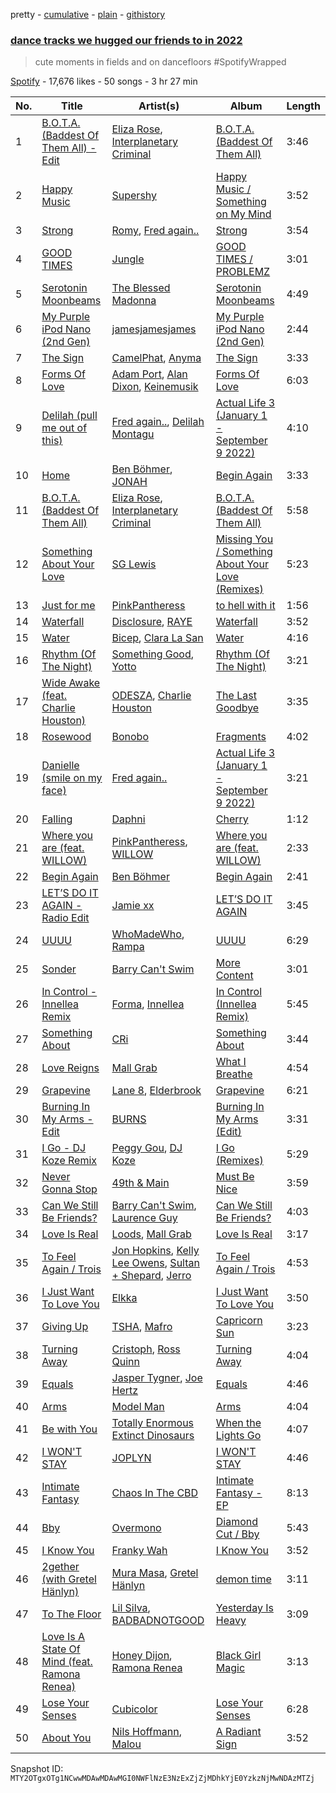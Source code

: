 pretty - [cumulative](/playlists/cumulative/37i9dQZF1DWUJzwfJo7atz.md) - [plain](/playlists/plain/37i9dQZF1DWUJzwfJo7atz) - [githistory](https://github.githistory.xyz/mackorone/spotify-playlist-archive/blob/main/playlists/plain/37i9dQZF1DWUJzwfJo7atz)

### [dance tracks we hugged our friends to in 2022](https://open.spotify.com/playlist/37i9dQZF1DWUJzwfJo7atz)

> cute moments in fields and on dancefloors \#SpotifyWrapped

[Spotify](https://open.spotify.com/user/spotify) - 17,676 likes - 50 songs - 3 hr 27 min

| No. | Title | Artist(s) | Album | Length |
|---|---|---|---|---|
| 1 | [B.O.T.A\. \(Baddest Of Them All\) \- Edit](https://open.spotify.com/track/39JofJHEtg8I4fSyo7Imft) | [Eliza Rose](https://open.spotify.com/artist/4XC335ouK6pXyq4QiIb8bP), [Interplanetary Criminal](https://open.spotify.com/artist/6uJ51uV5rYzu1MJkC4CceI) | [B.O.T.A\. \(Baddest Of Them All\)](https://open.spotify.com/album/2lQgd3Svp1ZWAzZPLobAPK) | 3:46 |
| 2 | [Happy Music](https://open.spotify.com/track/7uGpUhy4uf2UrHH7TyhM6C) | [Supershy](https://open.spotify.com/artist/2hk94pAZS1iYSqoICeTyh1) | [Happy Music / Something on My Mind](https://open.spotify.com/album/3UgxrgP8q9U0Zjz4t7PPGR) | 3:52 |
| 3 | [Strong](https://open.spotify.com/track/5bF00VrMY3FwnQDgoP4Gnk) | [Romy](https://open.spotify.com/artist/3X2DdnmoANw8Rg8luHyZQb), [Fred again..](https://open.spotify.com/artist/4oLeXFyACqeem2VImYeBFe) | [Strong](https://open.spotify.com/album/4feYoBaeQJUrYygOD4A0DF) | 3:54 |
| 4 | [GOOD TIMES](https://open.spotify.com/track/6I6QkE2UVSj9YX48oRrD6e) | [Jungle](https://open.spotify.com/artist/59oA5WbbQvomJz2BuRG071) | [GOOD TIMES / PROBLEMZ](https://open.spotify.com/album/0nBijXgCvIu7T9AlF9P1Te) | 3:01 |
| 5 | [Serotonin Moonbeams](https://open.spotify.com/track/0hJfuyUwtEYMlGgvr3nzz9) | [The Blessed Madonna](https://open.spotify.com/artist/4TvhRzxIL1le2PWCeUqxQw) | [Serotonin Moonbeams](https://open.spotify.com/album/1UTc8WInycl4tVgJ1yODaO) | 4:49 |
| 6 | [My Purple iPod Nano \(2nd Gen\)](https://open.spotify.com/track/7KzTDWGFQerYzkSqRXLwUp) | [jamesjamesjames](https://open.spotify.com/artist/0DqR5aQYPz1s2M3YbycLMJ) | [My Purple iPod Nano \(2nd Gen\)](https://open.spotify.com/album/1R1i1cNz94QG5tT4aByFgU) | 2:44 |
| 7 | [The Sign](https://open.spotify.com/track/0hjRzBuGh9qGGzcbW7xK12) | [CamelPhat](https://open.spotify.com/artist/240wlM8vDrf6S4zCyzGj2W), [Anyma](https://open.spotify.com/artist/4iBwchw0U0GZv5RfVYSMxN) | [The Sign](https://open.spotify.com/album/1ayB1Y1h0ZNW9MECEA7QSb) | 3:33 |
| 8 | [Forms Of Love](https://open.spotify.com/track/5YUyOSNj5gmRjZQ7yZ3JTA) | [Adam Port](https://open.spotify.com/artist/2loEsOijJ6XiGzWYFXMIRk), [Alan Dixon](https://open.spotify.com/artist/0yEnnivHzCPxaTfNbWjV7x), [Keinemusik](https://open.spotify.com/artist/26WKgv73kRHD0gEDKD1i8j) | [Forms Of Love](https://open.spotify.com/album/59xZYca7c3Rn0IhAzEqHUg) | 6:03 |
| 9 | [Delilah \(pull me out of this\)](https://open.spotify.com/track/3wJrBiiTIRRfKSL2TQWR60) | [Fred again..](https://open.spotify.com/artist/4oLeXFyACqeem2VImYeBFe), [Delilah Montagu](https://open.spotify.com/artist/3WtrH1zNpzoPSz6XpwCh6y) | [Actual Life 3 \(January 1 \- September 9 2022\)](https://open.spotify.com/album/4O0noIPlmEkVFvyj7TOKpA) | 4:10 |
| 10 | [Home](https://open.spotify.com/track/2FsUQgO3jopRHjW6rQ7jMc) | [Ben Böhmer](https://open.spotify.com/artist/5tDjiBYUsTqzd0RkTZxK7u), [JONAH](https://open.spotify.com/artist/3Rmw0IldYoch0L6XmTjQO4) | [Begin Again](https://open.spotify.com/album/1ZwkNGxlonmG4bjmLbV1Rr) | 3:33 |
| 11 | [B.O.T.A\. \(Baddest Of Them All\)](https://open.spotify.com/track/45bfH0GZvUyujIBiKRhXso) | [Eliza Rose](https://open.spotify.com/artist/4XC335ouK6pXyq4QiIb8bP), [Interplanetary Criminal](https://open.spotify.com/artist/6uJ51uV5rYzu1MJkC4CceI) | [B.O.T.A\. \(Baddest Of Them All\)](https://open.spotify.com/album/2lQgd3Svp1ZWAzZPLobAPK) | 5:58 |
| 12 | [Something About Your Love](https://open.spotify.com/track/5I43tzyskudyiSLogmOsuk) | [SG Lewis](https://open.spotify.com/artist/0GG2cWaonE4JPrjcCCQ1EG) | [Missing You / Something About Your Love \(Remixes\)](https://open.spotify.com/album/4Oza4pSOTLzCXjpLa0Ow3P) | 5:23 |
| 13 | [Just for me](https://open.spotify.com/track/1Vrj9Vcbb0lOG94pQbYvzv) | [PinkPantheress](https://open.spotify.com/artist/78rUTD7y6Cy67W1RVzYs7t) | [to hell with it](https://open.spotify.com/album/65YAjLCn7Jp33nJpOxIPMe) | 1:56 |
| 14 | [Waterfall](https://open.spotify.com/track/3X2Aw6bQ7TfMMKsTzjTlDg) | [Disclosure](https://open.spotify.com/artist/6nS5roXSAGhTGr34W6n7Et), [RAYE](https://open.spotify.com/artist/5KKpBU5eC2tJDzf0wmlRp2) | [Waterfall](https://open.spotify.com/album/2GDxorOmiV0k1LnoAoiTIi) | 3:52 |
| 15 | [Water](https://open.spotify.com/track/09cgbbadzZSKFd1hGN23p5) | [Bicep](https://open.spotify.com/artist/73A3bLnfnz5BoQjb4gNCga), [Clara La San](https://open.spotify.com/artist/3u65Tx20y4WqxO7W7khEhj) | [Water](https://open.spotify.com/album/2IbvLEWok7hbkf5BBZaYBg) | 4:16 |
| 16 | [Rhythm \(Of The Night\)](https://open.spotify.com/track/4G58eym5EGj8ZG1qt8DXIx) | [Something Good](https://open.spotify.com/artist/0g5BdWwyb5SWkGnz9p4neX), [Yotto](https://open.spotify.com/artist/5Dyfxq0ZrFjjeFBdSNxDbo) | [Rhythm \(Of The Night\)](https://open.spotify.com/album/3i4rXOFxdMqzFJtXTxV1IW) | 3:21 |
| 17 | [Wide Awake \(feat\. Charlie Houston\)](https://open.spotify.com/track/5OLfObog5za3O71jQgZFsB) | [ODESZA](https://open.spotify.com/artist/21mKp7DqtSNHhCAU2ugvUw), [Charlie Houston](https://open.spotify.com/artist/6BkSTbIWZrLZZK0sa2GehR) | [The Last Goodbye](https://open.spotify.com/album/0xVucRYJf5luWLekMGYh3i) | 3:35 |
| 18 | [Rosewood](https://open.spotify.com/track/2ZaL63zLMDr6H18El2EIt9) | [Bonobo](https://open.spotify.com/artist/0cmWgDlu9CwTgxPhf403hb) | [Fragments](https://open.spotify.com/album/4KjbNbnTnJ97kZgQkOHr6v) | 4:02 |
| 19 | [Danielle \(smile on my face\)](https://open.spotify.com/track/4HStxm6wtRzoAyOacAlHUG) | [Fred again..](https://open.spotify.com/artist/4oLeXFyACqeem2VImYeBFe) | [Actual Life 3 \(January 1 \- September 9 2022\)](https://open.spotify.com/album/4O0noIPlmEkVFvyj7TOKpA) | 3:21 |
| 20 | [Falling](https://open.spotify.com/track/79FEKK0AZpiQoC2KejLQ4k) | [Daphni](https://open.spotify.com/artist/4nhvb6x9ZhPiYCzrHDNia9) | [Cherry](https://open.spotify.com/album/0cmEfkFvLVgKhLIUgGhRG5) | 1:12 |
| 21 | [Where you are \(feat\. WILLOW\)](https://open.spotify.com/track/4icnlpI5IbZcRO9mpixVVW) | [PinkPantheress](https://open.spotify.com/artist/78rUTD7y6Cy67W1RVzYs7t), [WILLOW](https://open.spotify.com/artist/3rWZHrfrsPBxVy692yAIxF) | [Where you are \(feat\. WILLOW\)](https://open.spotify.com/album/1wFiFlS50SnyKPAIcBzAQN) | 2:33 |
| 22 | [Begin Again](https://open.spotify.com/track/6j9hfHxpXEaYzFwcSK4MhH) | [Ben Böhmer](https://open.spotify.com/artist/5tDjiBYUsTqzd0RkTZxK7u) | [Begin Again](https://open.spotify.com/album/1ZwkNGxlonmG4bjmLbV1Rr) | 2:41 |
| 23 | [LET’S DO IT AGAIN \- Radio Edit](https://open.spotify.com/track/06eFWpksA3M9qg8GeOGGBX) | [Jamie xx](https://open.spotify.com/artist/7A0awCXkE1FtSU8B0qwOJQ) | [LET’S DO IT AGAIN](https://open.spotify.com/album/1pBQcc31ztdgf8dXeZlLKZ) | 3:45 |
| 24 | [UUUU](https://open.spotify.com/track/46OIVHWlExMXlqYRCpkEYd) | [WhoMadeWho](https://open.spotify.com/artist/50Lr1puweM1hFsF1LpIZLM), [Rampa](https://open.spotify.com/artist/08jywfUS0hp8XYlYs0cvz8) | [UUUU](https://open.spotify.com/album/38dO16oDq91phqKFXIW1VP) | 6:29 |
| 25 | [Sonder](https://open.spotify.com/track/2wynpXzuXf6Cvf2MqHYA9Z) | [Barry Can't Swim](https://open.spotify.com/artist/0vTVU0KH0CVzijsoKGsTPl) | [More Content](https://open.spotify.com/album/3Sl6q9q5oRkU5fD3V9SNyQ) | 3:01 |
| 26 | [In Control \- Innellea Remix](https://open.spotify.com/track/35fdRgZrz5ujDGBaqhoPE8) | [Forma](https://open.spotify.com/artist/1lmP325N7mFdhDOl7tMfpL), [Innellea](https://open.spotify.com/artist/71rqI5HtraA3qXBwatyG6e) | [In Control \(Innellea Remix\)](https://open.spotify.com/album/2ldvU2vukDp8TyH9qDie2G) | 5:45 |
| 27 | [Something About](https://open.spotify.com/track/5z3Qr6kEyJiZhB0WHJSmCQ) | [CRi](https://open.spotify.com/artist/3NaMuUYTIGm6CC3YqTuTvi) | [Something About](https://open.spotify.com/album/3qlZd2dgippiunzkO8D0pM) | 3:44 |
| 28 | [Love Reigns](https://open.spotify.com/track/7CGkR8BkFkvzrEXWYWB9gw) | [Mall Grab](https://open.spotify.com/artist/7yF6JnFPDzgml2Ytkyl5D7) | [What I Breathe](https://open.spotify.com/album/4Xt7IVNtLEjVjetUBufoyw) | 4:54 |
| 29 | [Grapevine](https://open.spotify.com/track/2a2Yb7fc67EzRUVpYTUyZq) | [Lane 8](https://open.spotify.com/artist/27gtK7m9vYwCyJ04zz0kIb), [Elderbrook](https://open.spotify.com/artist/2vf4pRsEY6LpL5tKmqWb64) | [Grapevine](https://open.spotify.com/album/1xfzt4iDjXUzsp3nGh0wHU) | 6:21 |
| 30 | [Burning In My Arms \- Edit](https://open.spotify.com/track/3Z9qdV9SOWHuTxNbyOwXIa) | [BURNS](https://open.spotify.com/artist/5eKqhPrKad0J9xGAtq3rW7) | [Burning In My Arms \(Edit\)](https://open.spotify.com/album/6WdHT5YZeHkKkCUZe5ka1B) | 3:31 |
| 31 | [I Go \- DJ Koze Remix](https://open.spotify.com/track/3GHJ47kr5h2nisPvaRGBFT) | [Peggy Gou](https://open.spotify.com/artist/2mLA48B366zkELXYx7hcDN), [DJ Koze](https://open.spotify.com/artist/1kR99O4MgSTasyeJh8UFCg) | [I Go \(Remixes\)](https://open.spotify.com/album/6vSb44JSrhaD24qkr8wNUj) | 5:29 |
| 32 | [Never Gonna Stop](https://open.spotify.com/track/216LOkWfwFC0oI2ffMApMc) | [49th & Main](https://open.spotify.com/artist/0nnF48t4C8uqGS5HPnCN3F) | [Must Be Nice](https://open.spotify.com/album/6OofM4R1bZLZXrU1Pwr09L) | 3:59 |
| 33 | [Can We Still Be Friends?](https://open.spotify.com/track/57UOWrbEXa4wrcfuOs7Xuj) | [Barry Can't Swim](https://open.spotify.com/artist/0vTVU0KH0CVzijsoKGsTPl), [Laurence Guy](https://open.spotify.com/artist/1PTEiCpkzNkLNgMi1LL8JR) | [Can We Still Be Friends?](https://open.spotify.com/album/0KcN7nF5IZu4x90dwmxBDC) | 4:03 |
| 34 | [Love Is Real](https://open.spotify.com/track/7nZNvE2EdKrH127yzBMW8E) | [Loods](https://open.spotify.com/artist/1uF7AFfGahplhiaHEy9NNl), [Mall Grab](https://open.spotify.com/artist/7yF6JnFPDzgml2Ytkyl5D7) | [Love Is Real](https://open.spotify.com/album/2zQJvUy9Cw6BGlYBBL4f8X) | 3:17 |
| 35 | [To Feel Again / Trois](https://open.spotify.com/track/4ho6jJU2nbX0NbiF33i4tX) | [Jon Hopkins](https://open.spotify.com/artist/7yxi31szvlbwvKq9dYOmFI), [Kelly Lee Owens](https://open.spotify.com/artist/5eitAUlYmlha3LLWg7aBn5), [Sultan + Shepard](https://open.spotify.com/artist/14Tg9FvbNismPR1PJHxRau), [Jerro](https://open.spotify.com/artist/1WHFu22zN1C6F11Z1rt12K) | [To Feel Again / Trois](https://open.spotify.com/album/1g4YD9mlCiDznl0upnFbrI) | 4:53 |
| 36 | [I Just Want To Love You](https://open.spotify.com/track/2wi0QZ8SagYzfSeAee6Rm4) | [Elkka](https://open.spotify.com/artist/5Ly0z60jjgsY4rkmjRFtPS) | [I Just Want To Love You](https://open.spotify.com/album/4hofhgHoBQXquGsuaELmx4) | 3:50 |
| 37 | [Giving Up](https://open.spotify.com/track/07mOlP1DQv1ZsQTyCMNzaW) | [TSHA](https://open.spotify.com/artist/2kLa7JZu4Ijdz1Gle2khZh), [Mafro](https://open.spotify.com/artist/2Y9v3pyVuYM0o8bSLAUUZm) | [Capricorn Sun](https://open.spotify.com/album/5maY5nikux4eBxcRCThzrA) | 3:23 |
| 38 | [Turning Away](https://open.spotify.com/track/5CAcrDVbEhc64A5sHqO5Md) | [Cristoph](https://open.spotify.com/artist/532SqCIYmJyXEdEiCJLgYG), [Ross Quinn](https://open.spotify.com/artist/7zaRAbRhvbrGObP8CjdTsr) | [Turning Away](https://open.spotify.com/album/5AbK8i6n3jcVRAdjeFQS2c) | 4:04 |
| 39 | [Equals](https://open.spotify.com/track/5dHMA3NFsOyFKGJ7ML8hO1) | [Jasper Tygner](https://open.spotify.com/artist/2D7akgJBXcsp8Y2FKdPJCh), [Joe Hertz](https://open.spotify.com/artist/76QHVIjgqlkWB9LNGliman) | [Equals](https://open.spotify.com/album/3sfCMYCdFjoVMS4ocAyVIB) | 4:46 |
| 40 | [Arms](https://open.spotify.com/track/4NSe5EhRScbUpixWwojp7o) | [Model Man](https://open.spotify.com/artist/2T5NLCuN31j79zbxZ2XCSA) | [Arms](https://open.spotify.com/album/3tIcgx98A4fcBEwvIoH7EQ) | 4:04 |
| 41 | [Be with You](https://open.spotify.com/track/2ECjeYPCdRNeuCzO0W1UMW) | [Totally Enormous Extinct Dinosaurs](https://open.spotify.com/artist/0g3NiCRhEv7M4SEDMrpItN) | [When the Lights Go](https://open.spotify.com/album/2aApNIlo8yWlCk6x899rhY) | 4:07 |
| 42 | [I WON'T STAY](https://open.spotify.com/track/16Xp4KpTyFJc4jKXpNFFyE) | [JOPLYN](https://open.spotify.com/artist/32Jt1AK733JbFR82hEZ0Ih) | [I WON'T STAY](https://open.spotify.com/album/1zwBTT49NegfvTuQ2k883O) | 4:46 |
| 43 | [Intimate Fantasy](https://open.spotify.com/track/6plKjqeFQ30GbfAbvS3srq) | [Chaos In The CBD](https://open.spotify.com/artist/0QOQc6jEsPX5Y45TV0hXQy) | [Intimate Fantasy \- EP](https://open.spotify.com/album/5gkN7t6aczEdOCwKxGeYkW) | 8:13 |
| 44 | [Bby](https://open.spotify.com/track/7kAJWULoQUsWiiTJp2951Y) | [Overmono](https://open.spotify.com/artist/01PnN11ovfen6xUOHfNpn3) | [Diamond Cut / Bby](https://open.spotify.com/album/3PdVumj52Y91JGimjtAy8k) | 5:43 |
| 45 | [I Know You](https://open.spotify.com/track/5f7gdXvYTZqCRl4ieL4xvl) | [Franky Wah](https://open.spotify.com/artist/3IG3Ub4ra8AuSxCFDVkVco) | [I Know You](https://open.spotify.com/album/2CXL7xliVASXyKWYoJfu3Q) | 3:52 |
| 46 | [2gether \(with Gretel Hänlyn\)](https://open.spotify.com/track/1Wqd0R1X1tuVK9FySVyLpt) | [Mura Masa](https://open.spotify.com/artist/5Q81rlcTFh3k6DQJXPdsot), [Gretel Hänlyn](https://open.spotify.com/artist/39HYn2OCDJFkUauHXqwBsG) | [demon time](https://open.spotify.com/album/2B8rBYLpIJNkP4OsN16yRm) | 3:11 |
| 47 | [To The Floor](https://open.spotify.com/track/7cZR9UwVtBQR3zwyDYMK9p) | [Lil Silva](https://open.spotify.com/artist/2Kv0ApBohrL213X9avMrEn), [BADBADNOTGOOD](https://open.spotify.com/artist/65dGLGjkw3UbddUg2GKQoZ) | [Yesterday Is Heavy](https://open.spotify.com/album/4RRWbTmBBpmf43GbLEtlTR) | 3:09 |
| 48 | [Love Is A State Of Mind \(feat\. Ramona Renea\)](https://open.spotify.com/track/0nD0RjzwWRO1SUE1to50FL) | [Honey Dijon](https://open.spotify.com/artist/0XfQBWgzisaS9ltDV9bXAS), [Ramona Renea](https://open.spotify.com/artist/4rgCSBhGOFMm7d8HJsA4j3) | [Black Girl Magic](https://open.spotify.com/album/27hbmfsdUp1BKsCu2N4AFN) | 3:13 |
| 49 | [Lose Your Senses](https://open.spotify.com/track/4UGtoN1j6i8gtMb64Y2cDY) | [Cubicolor](https://open.spotify.com/artist/4nMIbZxtt1kWqUZ8VNKvjU) | [Lose Your Senses](https://open.spotify.com/album/6yLyY2UFppJXFz2jVXTKUM) | 6:28 |
| 50 | [About You](https://open.spotify.com/track/6ExxJ9telaOPy8U2onom9F) | [Nils Hoffmann](https://open.spotify.com/artist/6sOEMfvCfHQ9dhSWyamXVb), [Malou](https://open.spotify.com/artist/5mU7ohKXRejACFS8eZIixp) | [A Radiant Sign](https://open.spotify.com/album/5QpbkUhMenmgathlclAcBl) | 3:52 |

Snapshot ID: `MTY2OTgxOTg1NCwwMDAwMDAwMGI0NWFlNzE3NzExZjZjMDhkYjE0YzkzNjMwNDAzMTZj`
